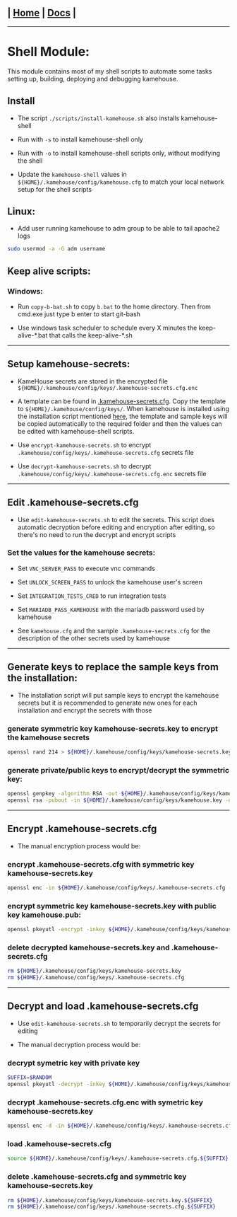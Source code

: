 | [Home](/README.md) | [Docs](/docs/README.md) |
---------------------------------------------------------------

*********************

# Shell Module:

This module contains most of my shell scripts to automate some tasks setting up, building, deploying and debugging kamehouse.

## Install

- The script `./scripts/install-kamehouse.sh` also installs kamehouse-shell
- Run with `-s` to install kamehouse-shell only
- Run with `-o` to install kamehouse-shell scripts only, without modifying the shell

- Update the `kamehouse-shell` values in `${HOME}/.kamehouse/config/kamehouse.cfg` to match your local network setup for the shell scripts

## Linux:

- Add user running kamehouse to adm group to be able to tail apache2 logs
```sh
sudo usermod -a -G adm username
```

## Keep alive scripts:

### Windows:

- Run `copy-b-bat.sh` to copy `b.bat` to the home directory. Then from cmd.exe just type b enter to start git-bash

- Use windows task scheduler to schedule every X minutes the keep-alive-\*.bat that calls the keep-alive-\*.sh 

----------------------------------

## Setup kamehouse-secrets:

- KameHouse secrets are stored in the encrypted file `${HOME}/.kamehouse/config/keys/.kamehouse-secrets.cfg.enc`

- A template can be found in [.kamehouse-secrets.cfg](/docker/setup-kamehouse/keys/.kamehouse-secrets.cfg). Copy the template to `${HOME}/.kamehouse/config/keys/`. When kamehouse is installed using the installation script mentioned [here](/docs/installation/installation.md), the template and sample keys will be copied automatically to the required folder and then the values can be edited with kamehouse-shell scripts.

- Use `encrypt-kamehouse-secrets.sh` to encrypt `.kamehouse/config/keys/.kamehouse-secrets.cfg` secrets file

- Use `decrypt-kamehouse-secrets.sh` to decrypt `.kamehouse/config/keys/.kamehouse-secrets.cfg.enc` secrets file

--------------------------------------------------

## Edit .kamehouse-secrets.cfg

- Use `edit-kamehouse-secrets.sh` to edit the secrets. This script does automatic decryption before editing and encryption after editing, so there's no need to run the decrypt and encrypt scripts

### Set the values for the kamehouse secrets:

- Set `VNC_SERVER_PASS` to execute vnc commands 
- Set `UNLOCK_SCREEN_PASS` to unlock the kamehouse user's screen
- Set `INTEGRATION_TESTS_CRED` to run integration tests
- Set `MARIADB_PASS_KAMEHOUSE` with the mariadb password used by kamehouse


- See `kamehouse.cfg` and the sample `.kamehouse-secrets.cfg` for the description of the other secrets used by kamehouse

--------------------------------------------------

## Generate keys to replace the sample keys from the installation:

- The installation script will put sample keys to encrypt the kamehouse secrets but it is recommended to generate new ones for each installation and encrypt the secrets with those

### generate symmetric key kamehouse-secrets.key to encrypt the kamehouse secrets
```sh
openssl rand 214 > ${HOME}/.kamehouse/config/keys/kamehouse-secrets.key
```

### generate private/public keys to encrypt/decrypt the symmetric key:
```sh
openssl genpkey -algorithm RSA -out ${HOME}/.kamehouse/config/keys/kamehouse.key -pkeyopt rsa_keygen_bits:2048
openssl rsa -pubout -in ${HOME}/.kamehouse/config/keys/kamehouse.key -out ${HOME}/.kamehouse/config/keys/kamehouse.pub
```

--------------------------------------------------

## Encrypt .kamehouse-secrets.cfg

- The manual encryption process would be:

### encrypt .kamehouse-secrets.cfg with symmetric key kamehouse-secrets.key
```sh
openssl enc -in ${HOME}/.kamehouse/config/keys/.kamehouse-secrets.cfg -out ${HOME}/.kamehouse/config/keys/.kamehouse-secrets.cfg.enc -pbkdf2 -aes256 -kfile ${HOME}/.kamehouse/config/keys/kamehouse-secrets.key
```

### encrypt symmetric key kamehouse-secrets.key with public key kamehouse.pub:
```sh
openssl pkeyutl -encrypt -inkey ${HOME}/.kamehouse/config/keys/kamehouse.pub -pubin -in ${HOME}/.kamehouse/config/keys/kamehouse-secrets.key -out ${HOME}/.kamehouse/config/keys/kamehouse-secrets.key.enc
```

### delete decrypted kamehouse-secrets.key and .kamehouse-secrets.cfg
```sh
rm ${HOME}/.kamehouse/config/keys/kamehouse-secrets.key
rm ${HOME}/.kamehouse/config/keys/.kamehouse-secrets.cfg
```

--------------------------------------------------

## Decrypt and load .kamehouse-secrets.cfg

- Use `edit-kamehouse-secrets.sh` to temporarily decrypt the secrets for editing

- The manual decryption process would be:

### decrypt symetric key with private key
```sh
SUFFIX=$RANDOM
openssl pkeyutl -decrypt -inkey ${HOME}/.kamehouse/config/keys/kamehouse.key -in ${HOME}/.kamehouse/config/keys/kamehouse-secrets.key.enc -out ${HOME}/.kamehouse/config/keys/kamehouse-secrets.key.${SUFFIX}
```

### decrypt .kamehouse-secrets.cfg.enc with symetric key kamehouse-secrets.key
```sh
openssl enc -d -in ${HOME}/.kamehouse/config/keys/.kamehouse-secrets.cfg.enc -out ${HOME}/.kamehouse/config/keys/.kamehouse-secrets.cfg.${SUFFIX} -pbkdf2 -aes256 -kfile ${HOME}/.kamehouse/config/keys/kamehouse-secrets.key.${SUFFIX}
```

### load .kamehouse-secrets.cfg 
```sh
source ${HOME}/.kamehouse/config/keys/.kamehouse-secrets.cfg.${SUFFIX}
```

### delete .kamehouse-secrets.cfg and symmetric key kamehouse-secrets.key 
```sh
rm ${HOME}/.kamehouse/config/keys/kamehouse-secrets.key.${SUFFIX} 
rm ${HOME}/.kamehouse/config/keys/.kamehouse-secrets.cfg.${SUFFIX} 
```
